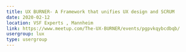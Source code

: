 ```yaml
---
title: UX BURNER- A Framework that unifies UX design and SCRUM
date: 2020-02-12
location: VSF Experts , Mannheim
link: https://www.meetup.com/The-UX-BURNER/events/pgpvkqybcdbqb/
usergroup: lux
type: usergroup
---
```

